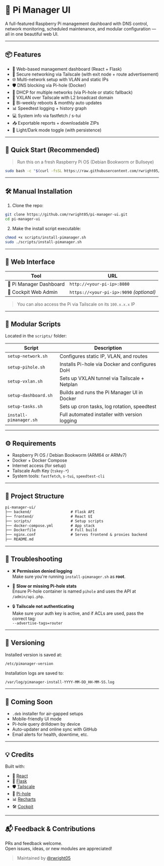 # 🧠 Pi Manager UI

A full-featured Raspberry Pi management dashboard with DNS control, network monitoring, scheduled maintenance, and modular configuration — all in one beautiful web UI.

---

## 📦 Features

- 🧰 Web-based management dashboard (React + Flask)
- 🔐 Secure networking via Tailscale (with exit node + route advertisement)
- 🌐 Multi-network setup with VLAN and static IPs
- 🛡️ DNS blocking via Pi-hole (Docker)
- 📶 DHCP for multiple networks (via Pi-hole or static fallback)
- 🧠 VXLAN over Tailscale with L2 broadcast domain
- 🔁 Bi-weekly reboots & monthly auto updates
- 📊 Speedtest logging + history graph
- 💻 System info via fastfetch / s-tui
- 📥 Exportable reports + downloadable ZIPs
- 🎨 Light/Dark mode toggle (with persistence)

---

## 🚀 Quick Start (Recommended)

> Run this on a fresh Raspberry Pi OS (Debian Bookworm or Bullseye)

```bash
sudo bash -c "$(curl -fsSL https://raw.githubusercontent.com/rwright05/pi-manager-ui/main/scripts/install-pimanager.sh)"
```

---

## 🛠 Manual Installation

1. Clone the repo:

```bash
git clone https://github.com/rwright05/pi-manager-ui.git
cd pi-manager-ui
```

2. Make the install script executable:

```bash
chmod +x scripts/install-pimanager.sh
sudo ./scripts/install-pimanager.sh
```

---

## 📍 Web Interface

| Tool        | URL                                |
|-------------|-------------------------------------|
| 🧠 Pi Manager Dashboard | `http://<your-pi-ip>:8080`          |
| 🧪 Cockpit Web Admin    | `https://<your-pi-ip>:9090` *(optional)* |

> You can also access the Pi via Tailscale on its `100.x.x.x` IP

---

## 🧩 Modular Scripts

Located in the `scripts/` folder:

| Script              | Description                                      |
|---------------------|--------------------------------------------------|
| `setup-network.sh`  | Configures static IP, VLAN, and routes           |
| `setup-pihole.sh`   | Installs Pi-hole via Docker and configures DoH   |
| `setup-vxlan.sh`    | Sets up VXLAN tunnel via Tailscale + Netplan     |
| `setup-dashboard.sh`| Builds and runs the Pi Manager UI in Docker      |
| `setup-tasks.sh`    | Sets up cron tasks, log rotation, speedtest      |
| `install-pimanager.sh` | Full automated installer with version logging  |

---

## ⚙️ Requirements

- Raspberry Pi OS / Debian Bookworm (ARM64 or ARMv7)
- Docker + Docker Compose
- Internet access (for setup)
- Tailscale Auth Key (`tskey-*`)
- System tools: `fastfetch`, `s-tui`, `speedtest-cli`

---

## 📂 Project Structure

```txt
pi-manager-ui/
├── backend/                  # Flask API
├── frontend/                 # React UI
├── scripts/                  # Setup scripts
├── docker-compose.yml        # App stack
├── Dockerfile                # Full build
├── nginx.conf                # Serves frontend & proxies backend
├── README.md
```

---

## 🧪 Troubleshooting

- ❌ **Permission denied logging**  
  Make sure you're running `install-pimanager.sh` as **root**.

- 🐢 **Slow or missing Pi-hole stats**  
  Ensure Pi-hole container is named `pihole` and uses the API at `/admin/api.php`.

- 🔒 **Tailscale not authenticating**  
  Make sure your auth key is active, and if ACLs are used, pass the correct tag:  
  `--advertise-tags=router`

---

## 🧾 Versioning

Installed version is saved at:  
```bash
/etc/pimanager-version
```

Installation logs are saved to:  
```bash
/var/log/pimanager-install-YYYY-MM-DD_HH-MM-SS.log
```

---

## 🧬 Coming Soon

- `.deb` installer for air-gapped setups  
- Mobile-friendly UI mode  
- Pi-hole query drilldown by device  
- Auto-updater and online sync with GitHub  
- Email alerts for health, downtime, etc.

---

## 💡 Credits

Built with:
- 🧠 [React](https://reactjs.org)
- 🧪 [Flask](https://flask.palletsprojects.com/)
- 🛡️ [Tailscale](https://tailscale.com/)
- 🧰 [Pi-hole](https://pi-hole.net/)
- 📊 [Recharts](https://recharts.org/)
- 🛠️ [Cockpit](https://cockpit-project.org/)

---

## 📬 Feedback & Contributions

PRs and feedback welcome.  
Open issues, ideas, or new modules are appreciated!

> Maintained by [@rwright05](https://github.com/rwright05)
